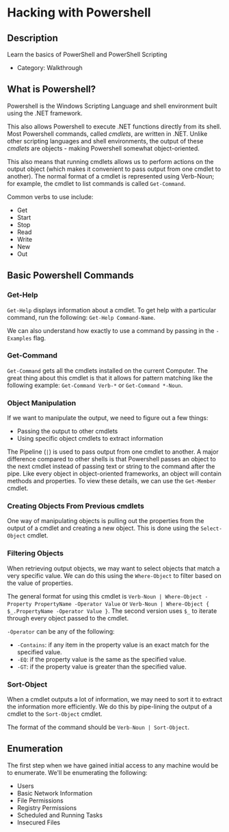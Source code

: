 # Hacking with Powershell

## Description

Learn the basics of PowerShell and PowerShell Scripting
* Category: Walkthrough

## What is Powershell?

Powershell is the Windows Scripting Language and shell environment built using the .NET framework.

This also allows Powershell to execute .NET functions directly from its shell. Most Powershell commands, called *cmdlets*, are written in .NET. Unlike other scripting languages and shell environments, the output of these *cmdlets* are objects - making Powershell somewhat object-oriented.

This also means that running cmdlets allows us to perform actions on the output object (which makes it convenient to pass output from one cmdlet to another). The normal format of a cmdlet is represented using Verb-Noun; for example, the cmdlet to list commands is called `Get-Command`.

Common verbs to use include:
* Get
* Start
* Stop
* Read
* Write
* New
* Out

## Basic Powershell Commands

### Get-Help

`Get-Help` displays information about a cmdlet. To get help with a particular command, run the following: `Get-Help Command-Name`.

We can also understand how exactly to use a command by passing in the `-Examples` flag.

### Get-Command

`Get-Command` gets all the cmdlets installed on the current Computer. The great thing about this cmdlet is that it allows for pattern matching like the following example: `Get-Command Verb-*` or `Get-Command *-Noun`.

### Object Manipulation

If we want to manipulate the output, we need to figure out a few things:
* Passing the output to other cmdlets
* Using specific object cmdlets to extract information

The Pipeline (`|`) is used to pass output from one cmdlet to another. A major difference compared to other shells is that Powershell passes an object to the next cmdlet instead of passing text or string to the command after the pipe. Like every object in object-oriented frameworks, an object will contain methods and properties. To view these details, we can use the `Get-Member` cmdlet.

### Creating Objects From Previous cmdlets

One way of manipulating objects is pulling out the properties from the output of a cmdlet and creating a new object. This is done using the `Select-Object` cmdlet.

### Filtering Objects

When retrieving output objects, we may want to select objects that match a very specific value. We can do this using the `Where-Object` to filter based on the value of properties.

The general format for using this cmdlet is `Verb-Noun | Where-Object -Property PropertyName -Operator Value` or `Verb-Noun | Where-Object { $_.PropertyName -Operator Value }`. The second version uses `$_` to iterate through every object passed to the cmdlet.

`-Operator` can be any of the following:
* `-Contains`: if any item in the property value is an exact match for the specified value.
* `-EQ`: if the property value is the same as the specified value.
* `-GT`: if the property value is greater than the specified value.

### Sort-Object

When a cmdlet outputs a lot of information, we may need to sort it to extract the information more efficiently. We do this by pipe-lining the output of a cmdlet to the `Sort-Object` cmdlet.

The format of the command should be `Verb-Noun | Sort-Object`.

## Enumeration

The first step when we have gained initial access to any machine would be to enumerate. We'll be enumerating the following:
* Users
* Basic Network Information
* File Permissions
* Registry Permissions
* Scheduled and Running Tasks
* Insecured Files